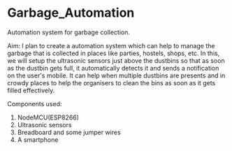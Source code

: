 # Garbage_Automation
Automation system for garbage collection.

Aim:
I plan to create a automation system which can help to manage the garbage that is collected in places like parties, hostels, shops, etc.
In this, we will setup the ultrasonic sensors just above the dustbins so that as soon as the dustbin gets full, it automatically detects it and sends a notification on the user's mobile.
It can help when multiple dustbins are presents and in crowdy places to help the organisers to clean the bins as soon as it gets filled effectively.

Components used:
1. NodeMCU(ESP8266)
2. Ultrasonic sensors
3. Breadboard and some jumper wires
4. A smartphone
